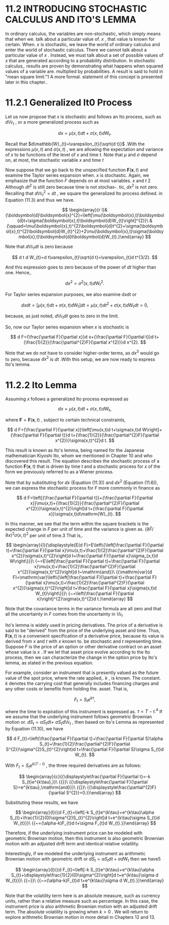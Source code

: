# 11.2 INTRODUCING STOCHASTIC CALCULUS AND ITO'S LEMMA

In ordinary calculus, the variables are non-stochastic, which simply means that when we. talk about a particular value of. $x$ , that value is known for certain. When. $x$ is stochastic, we leave the world of ordinary calculus and enter the world of stochastic calculus. There we cannot talk about a particular value of $x$ . Instead, we must talk about a set of possible values of $x$ that are generated according to a probability distribution. In stochastic calculus,. results are proven by demonstrating what happens when squared values of a variable are. multiplied by probabilities. A result is said to hold in "mean square limit."1 A more formal. statement of this concept is presented later in this chapter..

# 11.2.1 Generalized It0 Process

Let us now propose that $x$ is stochastic and follows an Ito process, such as $d\mathbb{W}_{t}$ , or a more generalized process such as

$$
d x=\mu(x,t)d t+\sigma(x,t)d\mathrm{W}_{t}.
$$

Recall that $d\mathbb{W}_{t}=\varepsilon_{t}{\sqrt{d t}}$ .With the expressions $\mu(x,t)$ and $\sigma(x,t)$ , we are allowing the expectation and variance of $x$ to be functions of the level of $x$ and time $t.$ Note that $\mu$ and $\sigma$ depend on, at most, the stochastic variable $x$ and time $t$

Now suppose that we go back to the unspecified function $\boldsymbol{F}(\boldsymbol{x},t)$ and examine the Taylor series expansion when. $x$ is stochastic. Again, we emphasize that the function $F$ depends on at most variables. $x$ and $t$ 2 Although $d t^{2}$ is still zero because time is not stochas-. tic, $d x^{2}$ is not zero. Recalling that $d\mathbb{W}_{t}^{2}=d t$ , we square the generalized Ito process defined. in Equation (11.3) and thus we have.

$$
\begin{array}{r l}&{\boldsymbol{d}\boldsymbol{x}^{2}=\left[\mu(\boldsymbol{x},t)\boldsymbol{d}t+\sigma(\boldsymbol{x},t)\boldsymbol{d}W_{t}\right]^{2}}\ &{\qquad=\mu(\boldsymbol{x},t)^{2}\boldsymbol{d}t^{2}+\sigma(\boldsymbol{x},t)^{2}\boldsymbol{d}W_{t}^{2}+2\mu(\boldsymbol{x},t)\sigma(\boldsymbol{x},t)\boldsymbol{d}t\boldsymbol{d}W_{t}.}\end{array}
$$

Note that $d\mathbb{W}_{t}d t$ is zero because

$$
d t d W_{t}=d t\varepsilon_{t}\sqrt{d t}=\varepsilon_{t}d t^{3/2}.
$$

And this expression goes to zero because of the power of $d t$ higher than one. Hence,.

$$
d x^{2}=\sigma^{2}(x,t)d\mathrm{W}_{t}^{2}.
$$

For Taylor series expansion purposes, we also examine dxdt or

$$
d x d t=\left[\mu(x,t)d t+\sigma(x,t)d\mathrm{W}_{t}\right]d t=\mu(x,t)d t^{2}+\sigma(x,t)d\mathrm{W}_{t}d t=0,
$$

because, as just noted, $d\mathbb{W}_{t}d t$ goes to zero in the limit.

So, now our Taylor series expansion when $x$ is stochastic is

$$
d F={\frac{\partial F}{\partial x}}d x+{\frac{\partial F}{\partial t}}d t+{\frac{1}{2}}{\frac{\partial^{2}F}{\partial x^{2}}}d x^{2}.
$$

Note that we do not have to consider higher-order terms, as $d x^{3}$ would go to zero, because $d x^{2}$ is $d t$ .With this setup, we are now ready to express Ito's lemma.

# 11.2.2 Ito Lemma

Assuming $x$ follows a generalized Ito process expressed as

$$
d x=\mu(x,t)d t+\sigma(x,t)d\mathrm{W}_{t},
$$

where $\boldsymbol{F}=\boldsymbol{F}(\boldsymbol{x},t)$ , subject to certain technical constraints,

$$
d F={\frac{\partial F}{\partial x}}\left[\mu(x,t)d t+\sigma(x,t)d W\right]+{\frac{\partial F}{\partial t}}d t+{\frac{1}{2}}{\frac{\partial^{2}F}{\partial x^{2}}}\sigma(x,t)^{2}d t.
$$

This result is known as Ito's lemma, being named for the Japanese mathematician Kiyoshi Ito, whom we mentioned in Chapter 10 and who discovered this result. The equation describes the stochastic process of a function $\boldsymbol{F}(\boldsymbol{x},t)$ that is driven by time $t$ and a stochastic process for $x$ of the form we previously referred to as a Wiener process.

Note that by substituting for $d x$ (Equation (11.3)) and $d x^{2}$ (Equation (11.6)), we can express the stochastic process for $F$ more commonly in finance as

$$
d F=\left[{\frac{\partial F}{\partial t}}+{\frac{\partial F}{\partial x}}\mu(x,t)+{\frac{1}{2}}{\frac{\partial^{2}F}{\partial x^{2}}}\sigma(x,t)^{2}\right]d t+{\frac{\partial F}{\partial x}}\sigma(x,t)d\mathrm{W}_{t}.
$$

In this manner, we see that the term within the square brackets is the expected change in $F$ per unit of time and the variance is given as. $(\partial\bar{F}/\partial x)^{2}\sigma(x,t)^{2}$ per unit of time.3 That is,.

$$
\begin{array}{l}{\displaystyle{E(d F)=E\left\{\left[\frac{\partial F}{\partial t}+\frac{\partial F}{\partial x}\mu(x,t)+\frac{1}{2}\frac{\partial^{2}F}{\partial x^{2}}\sigma(x,t)^{2}\right]d t+\frac{\partial F}{\partial x}\sigma_{x,t}d W\right\}}}\ {~=E\left[\frac{\partial F}{\partial t}+\frac{\partial F}{\partial x}\mu(x,t)+\frac{1}{2}\frac{\partial^{2}F}{\partial x^{2}}\sigma(x,t)^{2}\right]d t~\mathrm{and}}\ {{\mathrm{var}(d F)=\mathrm{var}\left\{\left[\frac{\partial F}{\partial t}+\frac{\partial F}{\partial x}\mu(x,t)+\frac{1}{2}\frac{\partial^{2}F}{\partial x^{2}}\sigma(x,t)^{2}\right]d t+\frac{\partial F}{\partial x}\sigma(x,t)d W_{t}\right\}}}\ {~=\left(\frac{\partial F}{\partial x}\right)^{2}\sigma(x,t)^{2}d t.}\end{array}
$$

Note that the covariance terms in the variance formula are all zero and that all the uncertainty in $F$ comes from the uncertainty in $\mathbb{W}_{t}$

Ito's lemma is widely used in pricing derivatives. The price of a derivative is said to be "derived" from the price of the underlying asset and time. Thus, $\boldsymbol{F}(\boldsymbol{x},t)$ is a convenient specification of a derivative price, because its value is derived from $x$ and $t$ with $x$ known to. be stochastic and $t$ representing time. Suppose $F$ is the price of an option or other derivative contract on an asset whose value is $x$ . If we let that asset price evolve according to the Ito process, then we can characterize the change in the option price by Ito's lemma, as stated in the previous equation.

For example, consider an instrument that is presently valued as the future value of the spot price, where the rate applied,. $k$ , is known. The constant. $k$ denotes the carrying cost that generally includes financing charges and any other costs or benefits from holding the. asset. That is,

$$
F_{t}=S_{t}e^{k\tau},
$$

where the time to expiration of this instrument is expressed as. $\tau=T-t.^{4}$ If we assume that the underlying instrument follows geometric Brownian motion or. $d S_{t}=\alpha S_{t}d t+$ $\sigma S_{t}d\mathbb{W}_{t}$ , then based on Ito's Lemma as represented by Equation (11.10), we have

$$
d F_{t}=\left(\frac{\partial F}{\partial t}+\frac{\partial F}{\partial S}\alpha S_{t}+\frac{1}{2}\frac{\partial^{2}F}{\partial S^{2}}\sigma^{2}S_{t}^{2}\right)d t+\frac{\partial F}{\partial S}\sigma S_{t}d W_{t}.
$$

With $F_{t}=S_{t}e^{k(T-t)}$ , the three required derivatives are as follows:

$$
\begin{array}{c}{{\displaystyle\frac{\partial F}{\partial t}=-k S_{t}e^{k\tau},}}\ {{}}\ {{\displaystyle\frac{\partial F}{\partial S}=e^{k\tau},\mathrm{and}}}\ {{}}\ {{\displaystyle\frac{\partial^{2}F}{\partial S^{2}}=0.}}\end{array}
$$

Substituting these results, we have

$$
\begin{array}{l}{{d F_{t}=\left[-k S_{t}e^{k\tau}+e^{k\tau}\alpha S_{t}+\frac{1}{2}(0)\sigma^{2}S_{t}^{2}\right]d t+e^{k\tau}\sigma S_{t}d W_{t}}}\ {{~=(\alpha-k)F_{t}d t+\sigma F_{t}d W_{t}.}}\end{array}
$$

Therefore, if the underlying instrument price can be modeled with geometric Brownian motion, then this instrument is also geometric Brownian motion with an adjusted drift term and identical relative volatility.

Interestingly, if we modeled the underlying instrument as arithmetic Brownian motion with geometric drift or $d S_{t}=\alpha S_{t}d t+\sigma d\mathrm{W}_{t}$ then we have5

$$
\begin{array}{l}{{d F_{t}=\left[-k S_{t}e^{k\tau}+e^{k\tau}\alpha S_{t}+\displaystyle\frac{1}{2}(0)\sigma^{2}\right]d t+e^{k\tau}\sigma d W_{t}}}\ {{~}}\ {{~=(\alpha-k)F_{t}d t+e^{k\tau}\sigma d W_{t}.}}\end{array}
$$

Note that the volatility term here is an absolute measure, such as currency units, rather than a relative measure such as percentage. In this case, the instrument price is also arithmetic Brownian motion with an adjusted drift term. The absolute volatility is growing when $k>0$ . We will return to explore arithmetic Brownian motion in more detail in Chapters 12 and 13.
